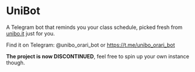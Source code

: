 # UniBot
A Telegram bot that reminds you your class schedule, picked fresh from [unibo.it](https://unibo.it) just for you.

Find it on Telegram: @unibo_orari_bot or https://t.me/unibo_orari_bot

**The project is now DISCONTINUED**, feel free to spin up your own instance though.
